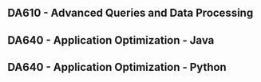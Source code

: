 ## DA610 - Advanced Queries and Data Processing
## DA640 - Application Optimization - Java
## DA640 - Application Optimization - Python